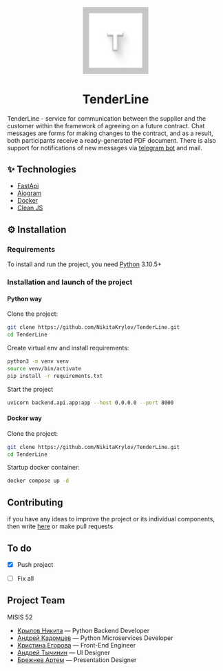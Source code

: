 <div align='center' >
<img src='docs/images/Frame 90.svg' width='30%'>
</div>
<h1 align='center'>TenderLine</h1>

TenderLine - service for communication between the supplier and the customer within the framework of agreeing on a future contract. Chat messages are forms for making changes to the contract, and as a result, both participants receive a ready-generated PDF document. There is also support for notifications of new messages via [telegram bot](https://t.me/tender_line_bot) and mail. 


## ✨ Technologies
- [FastApi](https://fastapi.tiangolo.com)
- [Aiogram](https://aiogram-birdi7.readthedocs.io)
- [Docker](https://www.docker.com/)
- [Clean JS]()

## ⚙️ Installation
### Requirements
To install and run the project, you need [Python](https://www.python.org) 3.10.5+

### Installation and launch of the project
#### Python way
Clone the project:
```sh
git clone https://github.com/NikitaKrylov/TenderLine.git
cd TenderLine
```
Create virtual env and install requirements:
```sh
python3 -m venv venv
source venv/bin/activate
pip install -r requirements.txt
```
Start the project
```sh
uvicorn backend.api.app:app --host 0.0.0.0 --port 8000
```
#### Docker way
Clone the project:
```sh
git clone https://github.com/NikitaKrylov/TenderLine.git
cd TenderLine
```
Startup docker container:
```sh
docker compose up -d
```

## Contributing
if you have any ideas to improve the project or its individual components, then write [here](https://t.me/idoverchiviiloh) or make pull requests


## To do
- [x] Push project
- [ ] Fix all


## Project Team
MISIS 52

- [Крылов Никита](https://github.com/NikitaKrylov) — Python Backend Developer
- [Андрей Кадомцев](https://github.com/Aven1r) — Python Microservices Developer
- [Кристина Егорова](https://github.com/1Bermud) — Front-End Engineer 
- [Андрей Тычинин](https://t.me/yyyoner) — UI Designer
- [Брежнев Артем](https://t.me/dewerrr) — Presentation Designer

